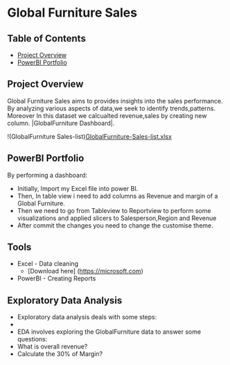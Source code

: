 # Global Furniture Sales

## Table of Contents

- [Project Overview](#project-overview)
- [PowerBI Portfolio](#PowerBI-Portfolio)

## Project Overview
Global Furniture Sales aims to provides insights into the sales performance. By analyzing various aspects of data,we seek to identify trends,patterns.
Moreover In this dataset we calcualted revenue,sales by creating new column. |GlobalFurniture Dashboard|.

  !(GlobalFurniture Sales-list)[GlobalFurniture-Sales-list.xlsx](https://github.com/MadisettySurekha/Global-Furniture-Sales/new/main?filename=README.md)

## PowerBI Portfolio
By performing a dashboard:
- Initially, Import my Excel file into power BI.
- Then, In table view i need to add columns as Revenue and margin of a Global Furniture.
- Then we need to go from Tableview to Reportview to perform some visualizations and applied slicers to Salesperson,Region and Revenue
- After commit the changes you need to change the customise theme.

## Tools
- Excel - Data cleaning
  - [Download here] (https://microsoft.com)
- PowerBI - Creating Reports

## Exploratory Data Analysis

- Exploratory data analysis deals with some steps:
- 
- EDA involves exploring the GlobalFurniture data to answer some questions:
- What is overall revenue?
- Calculate the 30% of Margin?
